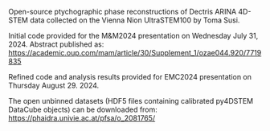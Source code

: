 Open-source ptychographic phase reconstructions of Dectris ARINA 4D-STEM data collected on the Vienna Nion UltraSTEM100 by Toma Susi.

Initial code provided for the M&M2024 presentation on Wednesday July 31, 2024. Abstract published as:
https://academic.oup.com/mam/article/30/Supplement_1/ozae044.920/7719835

Refined code and analysis results provided for EMC2024 presentation on Thursday August 29. 2024.

The open unbinned datasets (HDF5 files containing calibrated py4DSTEM DataCube objects) can be downloaded from:  
https://phaidra.univie.ac.at/pfsa/o_2081765/
